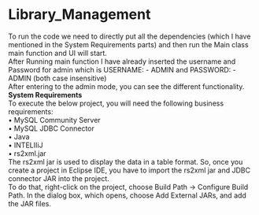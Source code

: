 # Library_Management
To run the code we need to directly put all the dependencies (which I have mentioned in the System Requirements parts) and then run the Main class main function and UI will start.\
After Running main function I have already inserted the username and Password for admin which is USERNAME: - ADMIN and PASSWORD: -  ADMIN (both case insensitive)\
After entering to the admin mode, you can see the different functionality.\
**System Requirements**\
To execute the below project, you will need the following business requirements:\
•	MySQL Community Server\
•	MySQL JDBC Connector\
•	Java\
•	INTELIIiJ\
•	rs2xml.jar\
The rs2xml jar is used to display the data in a table format. So, once you create a project in Eclipse IDE, you have to import the rs2xml jar and JDBC connector JAR into the project.\
To do that, right-click on the project, choose Build Path -> Configure Build Path. In the dialog box, which opens, choose Add External JARs, and add the JAR files.
